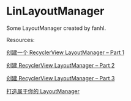 # LinLayoutManager

Some LayoutManager created by fanhl.

Resources:

 [创建一个 RecyclerView LayoutManager – Part 1](https://github.com/hehonghui/android-tech-frontier/blob/master/issue-9/%E5%88%9B%E5%BB%BA-RecyclerView-LayoutManager-Part-1.md)

[创建 RecyclerView LayoutManager – Part 2](https://github.com/hehonghui/android-tech-frontier/blob/master/issue-13/%E5%88%9B%E5%BB%BA-RecyclerView-LayoutManager-Part-2.md)

[创建 RecyclerView LayoutManager – Part 3](https://github.com/hehonghui/android-tech-frontier/blob/master/issue-13/%E5%88%9B%E5%BB%BA-RecyclerView-LayoutManager-Part-3.md)

[打造属于你的 LayoutManager](https://www.jianshu.com/p/08d998d047d8)